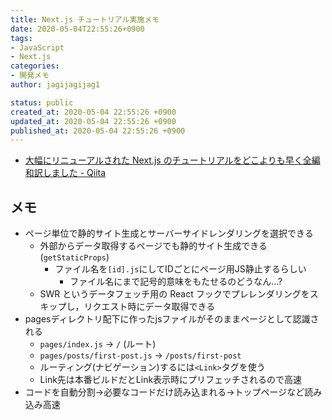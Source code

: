 ```yaml
---
title: Next.js チュートリアル実施メモ
date: 2020-05-04T22:55:26+0900
tags:
- JavaScript
- Next.js
categories:
- 開発メモ
author: jagijagijag1

status: public
created_at: 2020-05-04 22:55:26 +0900
updated_at: 2020-05-04 22:55:26 +0900
published_at: 2020-05-04 22:55:26 +0900
---
```

- [大幅にリニューアルされた Next.js のチュートリアルをどこよりも早く全編和訳しました - Qiita](https://qiita.com/thesugar/items/01896c1faa8241e6b1bc)

## メモ
- ページ単位で静的サイト生成とサーバーサイドレンダリングを選択できる
  - 外部からデータ取得するページでも静的サイト生成できる (`getStaticProps`)
    - ファイル名を`[id].js`にしてIDごとにページ用JS静止するらしい
      - ファイル名にまで記号的意味をもたせるのどうなん…?
  - SWR というデータフェッチ用の React フックでプレレンダリングをスキップし，リクエスト時にデータ取得できる
- pagesディレクトリ配下に作ったjsファイルがそのままページとして認識される
  - `pages/index.js` -> `/` (ルート)
  - `pages/posts/first-post.js` -> `/posts/first-post`
  - ルーティング(ナビゲーション)するには`<Link>`タグを使う
  - Link先は本番ビルドだとLink表示時にプリフェッチされるので高速
- コードを自動分割→必要なコードだけ読み込まれる→トップページなど読み込み高速
